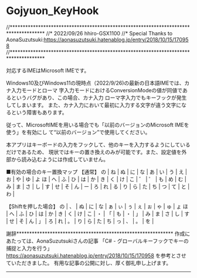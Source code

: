 # Gojyuon_KeyHook
//*************************************************************************************
//* 2022/09/26 hhiro-GSX1100
//* Special Thanks to AonaSuzutsuki:https://aonasuzutsuki.hatenablog.jp/entry/2018/10/15/170958
//*************************************************************************************

対応するIMEはMicrosoft IMEです。

Windows10及びWindows11の現時点（2022/9/26)の最新の日本語IMEでは、カナ入力モードとローマ
字入力モードにおけるConversionModeの値が同値であるというバグがあり、この場合、カナ入力
ローマ字入力でもキーフックが発生してしまいます。
また、カナ入力において最初に入力する文字が違う文字になるという障害もあります。

従って、MicrosoftIMEを用いる場合でも「以前のバージョンのMicrosoft IMEを使う」を有効にし
て“以前のバージョン”で使用してください。

本アプリはキーボードの入力をフックして、他のキーを入力するようにしているだけであるため、
現状ではキーの置き換えのみが可能です。また、設定値を外部から読み込むようには作成していません。

■有効の場合のキー置換マップ
【通常】
の | ね | ぬ | に | な | あ | い | う | え | お | や | ゆ | よ
ほ | へ | ふ | ひ | は | か | き | く | け | こ | ゛ | ゜ | 
も | め | む | み | ま | さ | し | す | せ | そ | ん | ー | 
ろ | れ | る | り | ら | た | ち | つ | て | と | わ | 

【Shiftを押した場合】
の | 、 | ぬ | に | な | ぁ | ぃ | ぅ | ぇ | ぉ | ゃ | ゅ | ょ
ほ | へ | ふ | ひ | は | か | き | く | け | こ | ・ | 「 | 
も | ・ | 」 | み | ま | さ | し | す | せ | そ | ん | 」 | 
ろ | れ | 。 | り | ら | た | ち | っ | 、 | 。 | を |

謝辞*************************************************************
作成にあたっては、AonaSuzutsukiさんの記事
「C# - グローバルキーフックでキーの捕捉と入力を行う」
https://aonasuzutsuki.hatenablog.jp/entry/2018/10/15/170958
を参考とさせていただきました。
有用な記事の公開に対し、厚く御礼申し上げます。
*****************************************************************
